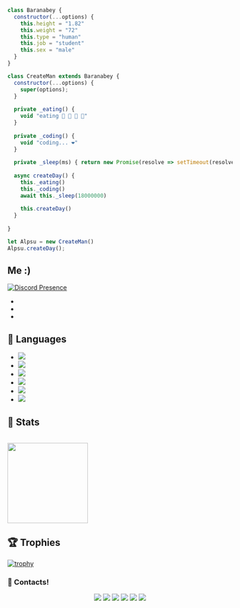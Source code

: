 

```js
class Baranabey {
  constructor(...options) {
    this.height = "1.82"
    this.weight = "72"
    this.type = "human"
    this.job = "student"
    this.sex = "male"
  }
}

class CreateMan extends Baranabey {
  constructor(...options) {
    super(options);
  }
  
  private _eating() {
    void "eating 🍔 🍟 🍗 🥤"
  }
  
  private _coding() {
    void "coding... ❤️"
  }
  
  private _sleep(ms) { return new Promise(resolve => setTimeout(resolve, ms)) }
  
  async createDay() {
    this._eating()
    this._coding()
    await this._sleep(18000000)
    
    this.createDay()
  }
  
}

let Alpsu = new CreateMan()
Alpsu.createDay();
```
## Me :)    
[![Discord Presence](https://lanyard-profile-readme.vercel.app/api/316664288519389207)](https://discord.com/users/316664288519389207)


*
*
*
## 🔧 Languages
- ![](https://img.shields.io/badge/OS-Linux-black?style=flat-square&logo=linux&logoColor=blue)
- ![](https://img.shields.io/badge/Editor-VHEditor-brightgreen?style=flat-square&logo=visual-studio-code&logoColor=cyan)
- ![](https://img.shields.io/badge/Code-JavaScript-black?style=flat-square&logo=javascript&logoColor=brightgreen)
- ![](https://img.shields.io/badge/Code-Python-black?style=flat-square&logo=python&logoColor=magenta)
- ![](https://img.shields.io/badge/Code-Java-black?style=flat-square&logo=java&logoColor=white)
- ![](https://img.shields.io/badge/Tools-MongoDB-black?style=flat-square&logo=mongodb&logoColor=cyan)

## 🧮 Stats
<br/>
<a href="https://github.com/baranabey">
  <img height="180em" src="https://github-readme-stats.vercel.app/api/top-langs/?username=baranabey&theme=dark&layout=compact" />
</a>


## 🏆 Trophies
[![trophy](https://github-profile-trophy.vercel.app/?username=baranabey&theme=dracula&column=7)](https://github.com/ryo-ma/github-profile-trophy)





<h3>🌟 Contacts!</h3>
<p align="center">
     <a href="https://www.instagram.com/baranabey" target"blank_"><img src="https://img.shields.io/badge/INSTAGRAM%20-DC3175.svg?&style=for-the-badge&logo=instagram&logoColor=white"></a>
       <a href="https://twitch.tv/baranabey" target"blank_"><img src="https://img.shields.io/badge/Twitch-9146FF?style=for-the-badge&logo=twitch&logoColor=white"></a>
 <a href="https://open.spotify.com/user/baranblues" target"blank_"><img src="https://img.shields.io/badge/Spotify%20-1ed760.svg?&style=for-the-badge&logo=spotify&logoColor=white"></a>
     <a href="mailto:abeybaran@gmail.com?body=Merhaba" target"blank_"><img src="https://img.shields.io/badge/Gmail-09ffeb?style=for-the-badge&logo=gmail&logoColor=white"></a>
      <a href="https://discord.com/users/316664288519389207" target"blank_"><img src="https://img.shields.io/badge/Discord-ffbb00?style=for-the-badge&logo=discord&logoColor=white"></a>
          <a href="https://www.youtube.com/watch?v=8McL3RNwaDY" target"blank_"><img src="https://img.shields.io/badge/Website-ff0004?style=for-the-badge&logo=google&logoColor=white"></a>

</p>
